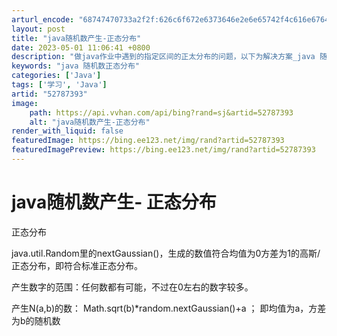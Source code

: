 ```yaml
---
arturl_encode: "68747470733a2f2f:626c6f672e6373646e2e6e65742f4c616e67646f6e31393936:2f61727469636c652f64657461696c732f3532373837333933"
layout: post
title: "java随机数产生-正态分布"
date: 2023-05-01 11:06:41 +0800
description: "做java作业中遇到的指定区间的正太分布的问题，以下为解决方案_java 随机数正态分布"
keywords: "java 随机数正态分布"
categories: ['Java']
tags: ['学习', 'Java']
artid: "52787393"
image:
    path: https://api.vvhan.com/api/bing?rand=sj&artid=52787393
    alt: "java随机数产生-正态分布"
render_with_liquid: false
featuredImage: https://bing.ee123.net/img/rand?artid=52787393
featuredImagePreview: https://bing.ee123.net/img/rand?artid=52787393
---
```


# java随机数产生- 正态分布

正态分布

java.util.Random里的nextGaussian()，生成的数值符合均值为0方差为1的高斯/正态分布，即符合标准正态分布。

产生数字的范围：任何数都有可能，不过在0左右的数字较多。

产生N(a,b)的数：
Math.sqrt(b)\*random.nextGaussian()+a
； 即均值为a，方差为b的随机数